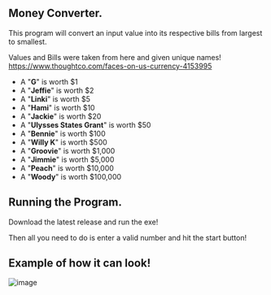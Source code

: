 ## **Money Converter.**
This program will convert an input value into its respective bills from largest to smallest.

Values and Bills were taken from here and given unique names!
https://www.thoughtco.com/faces-on-us-currency-4153995

* A "**G**" is worth $1
* A "**Jeffie**" is worth $2
* A "**Linki**" is worth $5
* A "**Hami**" is worth $10
* A "**Jackie**" is worth $20
* A "**Ulysses States Grant**" is worth $50 
* A "**Bennie**" is worth $100
* A "**Willy K**" is worth $500
* A "**Groovie**" is worth $1,000
* A "**Jimmie**" is worth $5,000
* A "**Peach**" is worth $10,000
* A "**Woody**" is worth $100,000

## **Running the Program.**
Download the latest release and run the exe!

Then all you need to do is enter a valid number and hit the start button!

## Example of how it can look!
![image](https://github.com/user-attachments/assets/f8cd3807-c326-40eb-8224-7f423710a8a8)
